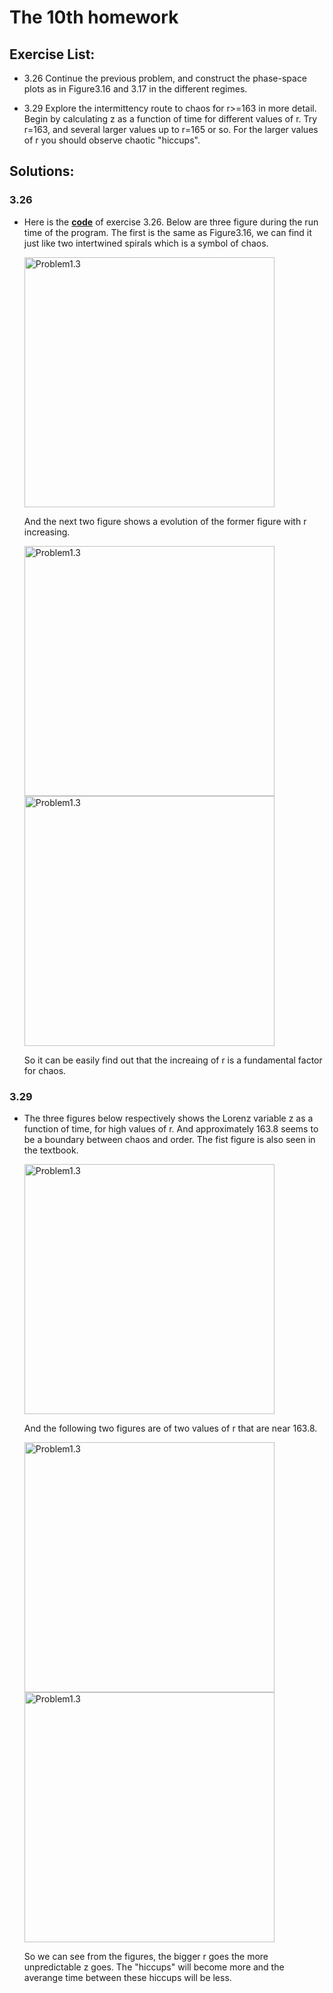 # The 10th homework

## Exercise List:

- 3.26 Continue the previous problem, and construct the phase-space plots as in Figure3.16 and 3.17 in the different regimes.

- 3.29 Explore the intermittency route to chaos for r>=163 in more detail. Begin by calculating z as a function of time for different values of r. Try r=163, and several larger values up to r=165 or so. For the larger values of r you should observe chaotic "hiccups".

## Solutions:

### 3.26 
- Here is the [**code**](code/problem3.26.py) of exercise 3.26. Below are three figure during the run time of the program. The first is the same as Figure3.16, we can find it just like two intertwined spirals which is a symbol of chaos.

  <img src="img/3.26_0.png" width = "400" height = "400" alt="Problem1.3" align=center />

  And the next two figure shows a evolution of the former figure with r increasing.

  <img src="img/3.26_1.png" width = "400" height = "400" alt="Problem1.3" align=center />
  <img src="img/3.26_2.png" width = "400" height = "400" alt="Problem1.3" align=center />

  So it can be easily find out that the increaing of r is a fundamental factor for chaos.

### 3.29
- The three figures below respectively shows the Lorenz variable z as a function of time, for high values of r. And approximately 163.8 seems to be a boundary between chaos and order. The fist figure is also seen in the textbook.

  <img src="img/3.29_0.png" width = "400" height = "400" alt="Problem1.3" align=center />

  And the following two figures are of two values of r that are near 163.8.

  <img src="img/3.29_1.png" width = "400" height = "400" alt="Problem1.3" align=center />
  <img src="img/3.29_2.png" width = "400" height = "400" alt="Problem1.3" align=center />
 
  So we can see from the figures, the bigger r goes the more unpredictable z goes. The "hiccups" will become more and the averange time between these hiccups will be less.
